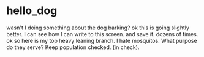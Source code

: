 # hello_dog
wasn't I doing something about the dog barking?
ok this is going slightly better. I can see how I can write to this screen.
and save it.
dozens of times.
ok so here is my top heavy leaning branch.
I hate mosquitos. What purpose do they serve? Keep population checked. (in check). 
